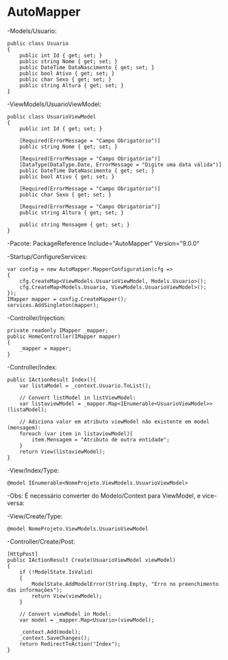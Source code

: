 # AutoMapper

-Models/Usuario:

    public class Usuario
    {
        public int Id { get; set; }
        public string Nome { get; set; }        
        public DateTime DataNascimento { get; set; }
        public bool Ativo { get; set; } 
        public char Sexo { get; set; }
        public string Altura { get; set; }
    }

-ViewModels/UsuarioViewModel:

    public class UsuarioViewModel
    {
        public int Id { get; set; }

        [Required(ErrorMessage = "Campo Obrigatório")] 
        public string Nome { get; set; }        

        [Required(ErrorMessage = "Campo Obrigatório")] 
        [DataType(DataType.Date, ErrorMessage = "Digite uma data válida")]
        public DateTime DataNascimento { get; set; }
        public bool Ativo { get; set; } 

        [Required(ErrorMessage = "Campo Obrigatório")] 
        public char Sexo { get; set; }

        [Required(ErrorMessage = "Campo Obrigatório")] 
        public string Altura { get; set; }

        public string Mensagem { get; set; }
    }
    
    
-Pacote: PackageReference Include="AutoMapper" Version="9.0.0"
    
-Startup/ConfigureServices:

    var config = new AutoMapper.MapperConfiguration(cfg =>
    {
        cfg.CreateMap<ViewModels.UsuarioViewModel, Models.Usuario>();
        cfg.CreateMap<Models.Usuario, ViewModels.UsuarioViewModel>();
    });
    IMapper mapper = config.CreateMapper();
    services.AddSingleton(mapper);

-Controller/Injection:

    private readonly IMapper _mapper;
    public HomeController(IMapper mapper)
    {
        _mapper = mapper;
    }
    
-Controller/Index:

    public IActionResult Index(){
        var listaModel = _context.Usuario.ToList(); 
        
        // Convert listModel in listViewModel:
        var listaviewModel = _mapper.Map<IEnumerable<UsuarioViewModel>>(listaModel); 
        
        // Adiciona valor em atributo viewModel não existente em model (mensagem):
        foreach (var item in listaviewModel){
            item.Mensagem = "Atributo de outra entidade";
        }
        return View(listaviewModel);
    }
    
-View/Index/Type:

    @model IEnumerable<NomeProjeto.ViewModels.UsuarioViewModel>
    

-Obs: É necessário converter do Modelo/Context para ViewModel, e vice-versa:

-View/Create/Type:

    @model NomeProjeto.ViewModels.UsuarioViewModel
    
-Controller/Create/Post:
    
    [HttpPost]
    public IActionResult Create(UsuarioViewModel viewModel)
    {
        if (!ModelState.IsValid)
        {
            ModelState.AddModelError(String.Empty, "Erro no preenchimento das informações");
            return View(viewModel);
        }
        
        // Convert viewModel in Model:
        var model = _mapper.Map<Usuario>(viewModel);
        
        _context.Add(model);
        _context.SaveChanges();
        return RedirectToAction("Index");
    }
    


